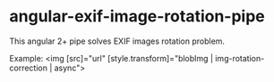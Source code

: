 # angular-exif-image-rotation-pipe
This angular 2+ pipe solves EXIF images rotation problem.

Example:
<img [src]="url" [style.transform]="blobImg | img-rotation-correction | async">
